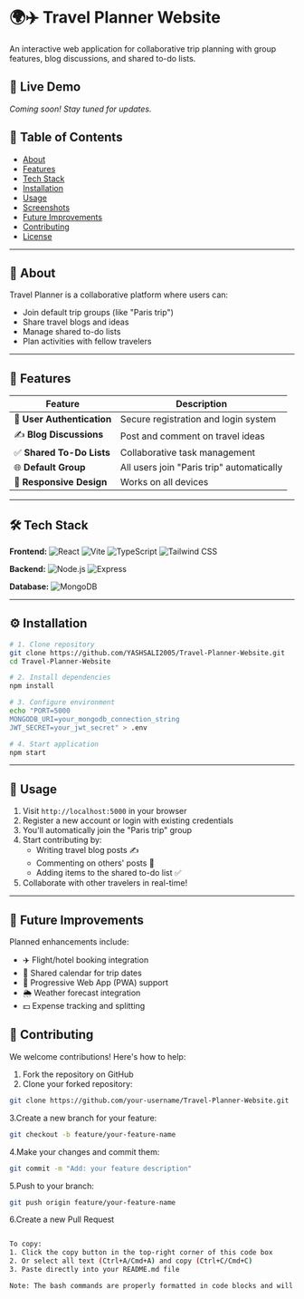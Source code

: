 # 🌍✈️ Travel Planner Website

An interactive web application for collaborative trip planning with group features, blog discussions, and shared to-do lists.

## 🌟 Live Demo
*Coming soon! Stay tuned for updates.*

## 📝 Table of Contents
- [About](#-about)
- [Features](#-features)
- [Tech Stack](#-tech-stack)
- [Installation](#-installation)
- [Usage](#-usage)
- [Screenshots](#-screenshots)
- [Future Improvements](#-future-improvements)
- [Contributing](#-contributing)
- [License](#-license)

---

## 🧰 About
Travel Planner is a collaborative platform where users can:
- Join default trip groups (like "Paris trip")
- Share travel blogs and ideas
- Manage shared to-do lists
- Plan activities with fellow travelers

---

## 🚀 Features
| Feature | Description |
|---------|-------------|
| 👥 **User Authentication** | Secure registration and login system |
| ✍️ **Blog Discussions** | Post and comment on travel ideas |
| ✅ **Shared To-Do Lists** | Collaborative task management |
| 🌐 **Default Group** | All users join "Paris trip" automatically |
| 📱 **Responsive Design** | Works on all devices |

---

## 🛠️ Tech Stack

**Frontend:**
![React](https://img.shields.io/badge/React-20232A?style=flat-square&logo=react&logoColor=61DAFB)
![Vite](https://img.shields.io/badge/Vite-B73BFE?style=flat-square&logo=vite&logoColor=FFD62E)
![TypeScript](https://img.shields.io/badge/TypeScript-007ACC?style=flat-square&logo=typescript&logoColor=white)
![Tailwind CSS](https://img.shields.io/badge/Tailwind_CSS-38B2AC?style=flat-square&logo=tailwind-css&logoColor=white)

**Backend:**
![Node.js](https://img.shields.io/badge/Node.js-339933?style=flat-square&logo=nodedotjs&logoColor=white)
![Express](https://img.shields.io/badge/Express-000000?style=flat-square&logo=express&logoColor=white)

**Database:**
![MongoDB](https://img.shields.io/badge/MongoDB-47A248?style=flat-square&logo=mongodb&logoColor=white)

---

## ⚙️ Installation
```bash
# 1. Clone repository
git clone https://github.com/YASHSALI2005/Travel-Planner-Website.git
cd Travel-Planner-Website

# 2. Install dependencies
npm install

# 3. Configure environment
echo "PORT=5000
MONGODB_URI=your_mongodb_connection_string
JWT_SECRET=your_jwt_secret" > .env

# 4. Start application
npm start
```
---

## 📖 Usage
1. Visit `http://localhost:5000` in your browser
2. Register a new account or login with existing credentials
3. You'll automatically join the "Paris trip" group
4. Start contributing by:
   - Writing travel blog posts ✍️
   - Commenting on others' posts 💬
   - Adding items to the shared to-do list ✅
5. Collaborate with other travelers in real-time!

---
## 🔮 Future Improvements
Planned enhancements include:
- ✈️ Flight/hotel booking integration
- 📅 Shared calendar for trip dates
- 📱 Progressive Web App (PWA) support
- 🌦️ Weather forecast integration
- 💵 Expense tracking and splitting

## 🤝 Contributing
We welcome contributions! Here's how to help:

1. Fork the repository on GitHub
2. Clone your forked repository:
```bash
git clone https://github.com/your-username/Travel-Planner-Website.git
```
3.Create a new branch for your feature:
```bash
git checkout -b feature/your-feature-name
```
4.Make your changes and commit them:
```bash
git commit -m "Add: your feature description"
```
5.Push to your branch:
```bash
git push origin feature/your-feature-name
```
6.Create a new Pull Request
```bash

To copy:
1. Click the copy button in the top-right corner of this code box
2. Or select all text (Ctrl+A/Cmd+A) and copy (Ctrl+C/Cmd+C)
3. Paste directly into your README.md file

Note: The bash commands are properly formatted in code blocks and will maintain their formatting when pasted into Markdown files.
```
